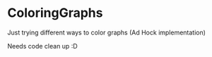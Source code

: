 # ColoringGraphs

Just trying different ways to color graphs (Ad Hock implementation)

Needs code clean up :D

